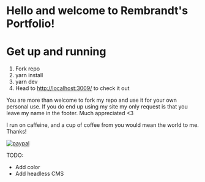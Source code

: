 # Hello and welcome to Rembrandt's Portfolio!
# Get up and running
1. Fork repo
2. yarn install
3. yarn dev
4. Head to [http://localhost:3009/](http://localhost:3009/) to check it out

You are more than welcome to fork my repo and use it for your own personal use. If you do end up using my site my only request is that you leave my name in the footer. Much appreciated <3

I run on caffeine, and a cup of coffee from you would mean the world to me. Thanks!

[![paypal](https://www.paypalobjects.com/en_US/i/btn/btn_donate_LG.gif)](https://www.paypal.com/cgi-bin/webscr?cmd=_donations&business=GUVNC2BKRJ6QC&item_name=Portfolio+Site+Usage&currency_code=USD&source=url)

TODO:
* Add color
* Add headless CMS
